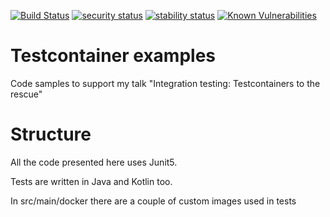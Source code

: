 [![Build Status](https://travis-ci.org/robfrank/testcontainers-examples.svg?branch=master)](https://travis-ci.org/robfrank/testcontainers-examples)
[![security status](https://www.meterian.com/badge/gh/robfrank/testcontainers-examples/security)](https://www.meterian.com/report/gh/robfrank/testcontainers-examples)
[![stability status](https://www.meterian.com/badge/gh/robfrank/testcontainers-examples/stability)](https://www.meterian.com/report/gh/robfrank/testcontainers-examples)
[![Known Vulnerabilities](https://snyk.io//test/github/robfrank/testcontainers-examples/badge.svg?targetFile=pom.xml)](https://snyk.io//test/github/robfrank/testcontainers-examples?targetFile=pom.xml)

# Testcontainer examples

Code samples to support my talk "Integration testing: Testcontainers to the rescue"


# Structure

All the code presented here uses Junit5.

Tests are written in Java and Kotlin too.

In src/main/docker there are a couple of custom images used in tests



